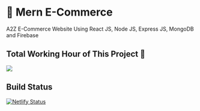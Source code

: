 # 🚀 Mern E-Commerce

A2Z E-Commerce Website Using React JS, Node JS, Express JS, MongoDB and Firebase

## Total Working Hour of This Project 🚀

<img src="https://wakatime.com/badge/user/5d261342-06a0-4615-9707-05a1926dc0b4/project/b0194ff3-74e6-4c09-aba4-faf07b7cbf6d.svg">

## Build Status
[![Netlify Status](https://api.netlify.com/api/v1/badges/1f54d68d-b208-483c-9592-ed64ac97dd62/deploy-status)](https://app.netlify.com/sites/a2z-mern-ecommerce/deploys)

